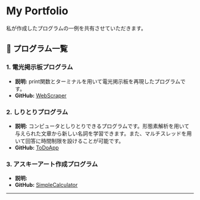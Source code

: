 # My Portfolio

私が作成したプログラムの一例を共有させていただきます。

## 📌 プログラム一覧

### 1. **電光掲示板プログラム**
- **説明:** print関数とターミナルを用いて電光掲示板を再現したプログラムです。
- **GitHub:** [WebScraper](https://github.com/example/WebScraper)

### 2. **しりとりプログラム**
- **説明:** コンピュータとしりとりできるプログラムです。形態素解析を用いて与えられた文章から新しい名詞を学習できます。また、マルチスレッドを用いて回答に時間制限を設けることが可能です。
- **GitHub:** [ToDoApp](https://github.com/example/ToDoApp)

### 3. **アスキーアート作成プログラム**
- **説明:** 
- **GitHub:** [SimpleCalculator](https://github.com/example/SimpleCalculator)

---
